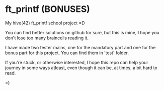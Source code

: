 # ft_printf (BONUSES)
My hive(42) ft_printf school project =D

You can find better solutions on github for sure, but this is mine, I hope you don't lose too many braincells reading it.

I have made two tester mains, one for the mandatory part and one for the bonus part for this project. You can find them in 'test' folder. 

If you're stuck, or otherwise interested, I hope this repo can help your journey in some ways atleast, even though it can be, at times, a bit hard to read.

=)
